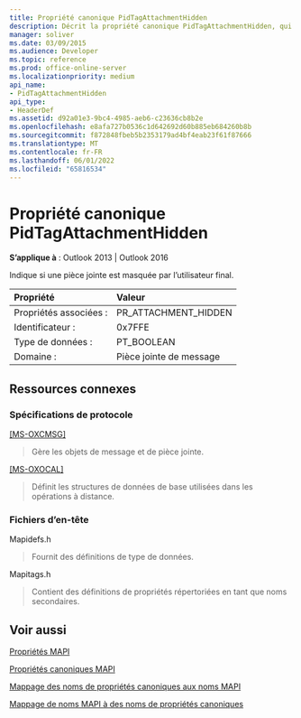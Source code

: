```yaml
---
title: Propriété canonique PidTagAttachmentHidden
description: Décrit la propriété canonique PidTagAttachmentHidden, qui indique si une pièce jointe est masquée par l’utilisateur final.
manager: soliver
ms.date: 03/09/2015
ms.audience: Developer
ms.topic: reference
ms.prod: office-online-server
ms.localizationpriority: medium
api_name:
- PidTagAttachmentHidden
api_type:
- HeaderDef
ms.assetid: d92a01e3-9bc4-4985-aeb6-c23636cb8b2e
ms.openlocfilehash: e8afa727b0536c1d642692d60b885eb684260b8b
ms.sourcegitcommit: f872848fbeb5b2353179ad4bf4eab23f61f87666
ms.translationtype: MT
ms.contentlocale: fr-FR
ms.lasthandoff: 06/01/2022
ms.locfileid: "65816534"
---
```

# <a name="pidtagattachmenthidden-canonical-property"></a>Propriété canonique PidTagAttachmentHidden

  
  
**S’applique à** : Outlook 2013 | Outlook 2016 
  
Indique si une pièce jointe est masquée par l’utilisateur final.
  
|Propriété |Valeur |
|:-----|:-----|
|Propriétés associées :  <br/> |PR_ATTACHMENT_HIDDEN  <br/> |
|Identificateur :  <br/> |0x7FFE  <br/> |
|Type de données :  <br/> |PT_BOOLEAN  <br/> |
|Domaine :  <br/> |Pièce jointe de message  <br/> |
   
## <a name="related-resources"></a>Ressources connexes

### <a name="protocol-specifications"></a>Spécifications de protocole

[[MS-OXCMSG]](https://msdn.microsoft.com/library/7fd7ec40-deec-4c06-9493-1bc06b349682%28Office.15%29.aspx)
  
> Gère les objets de message et de pièce jointe.
    
[[MS-OXOCAL]](https://msdn.microsoft.com/library/09861fde-c8e4-4028-9346-e7c214cfdba1%28Office.15%29.aspx)
  
> Définit les structures de données de base utilisées dans les opérations à distance.
    
### <a name="header-files"></a>Fichiers d’en-tête

Mapidefs.h
  
> Fournit des définitions de type de données.
    
Mapitags.h
  
> Contient des définitions de propriétés répertoriées en tant que noms secondaires.
    
## <a name="see-also"></a>Voir aussi



[Propriétés MAPI](mapi-properties.md)
  
[Propriétés canoniques MAPI](mapi-canonical-properties.md)
  
[Mappage des noms de propriétés canoniques aux noms MAPI](mapping-canonical-property-names-to-mapi-names.md)
  
[Mappage de noms MAPI à des noms de propriétés canoniques](mapping-mapi-names-to-canonical-property-names.md)

